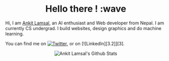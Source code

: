 <h1 align="Center">Hello there ! :wave</h1>


Hi, I am [Ankit Lamsal](https://ankitlamsal.com.np/), an AI enthusiast and Web developer from Nepal. I am currently CS
undergrad. I build websites, design graphics and do machine learning.


You can find me on [![Twitter][1.2]][1], or on [![LinkedIn][3.2]][3].

<!-- Icons -->

[1.2]: http://i.imgur.com/wWzX9uB.png 
[2.2]: https://raw.githubusercontent.com/MartinHeinz/MartinHeinz/master/linkedin-3-16.png 

<!-- Links to your social media accounts -->

[1]: https://twitter.com/_ankit_lamsal_
[2]: https://www.linkedin.com/in/ankit-lamsal-828b31165/


<p align="Center"><img src="https://github-readme-stats.vercel.app/api?username=ankitlamsal&theme=dark&show_icons=true" alt="Ankit Lamsal's Github Stats"></p>
